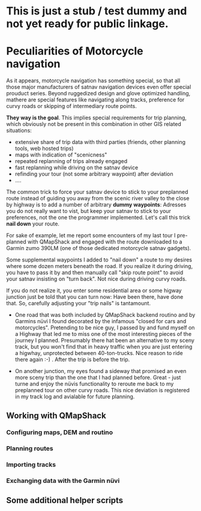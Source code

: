 # This is just a stub / test dummy and not yet ready for public linkage. #

# Peculiarities of Motorcycle navigation #

As it appears, motorcycle navigation has something special, so that all those major manufacturers of satnav navigation devices even offer special prouduct series. Beyond ruggedized design and glove optimized handling, mathere are special features like navigating along tracks, preference for curvy roads or skipping of intermediary route points.

**They way is the goal**. This implies special requirements for trip planning, which obviously not be present in this combination in other GIS related situations:

* extensive share of trip data with third parties (friends, other planning tools, web hosted trips)
* maps with indication of "scenicness"
* repeated replanning of trips already engaged
* fast replanning while driving on the satnav device
* refinding your tour (not some arbitrary waypoint) after deviation
* ....


The common trick to force your satnav device to stick to your preplanned route instead of guiding you away from the scenic river valley to the close by highway is to add a number of arbitrary **dummy waypoints**: Adresses you do not really want to vist, but keep your satnav to stick to your preferences, not the one the programmer implemented. Let's call this trick **nail down** your route.

For sake of example, let me report some encounters of my last tour I pre-planned with QMapShack and engaged with the route downloaded to a Garmin zumo 390LM (one of those dedicated motorcycle satnav gadgets).


Some supplemental waypoints I added to "nail down" a route to my desires where some dozen meters beneath the road. If you realize it during driving, you have to pass it by and then manually call "skip route point" to avoid your satnav insisting on "turn back". Not nice during driving curvy roads. 

If you do not realize it, you enter some residential area or some higway junction just be told that you can turn now: Have been there, have done that. So, carefully adjusting your "trip nails" is tantamount.

* One road that was both included by QMapShack backend routino and by Garmins nüvi I found decorated by the infamous "closed for cars and motorcycles". Pretending to be nice guy, I passed by and fund myself on a Highway that led me to miss one of the most interesting pieces of the journey I planned. Presumably there hat been an alternative to my sceny track, but you won't find that in heavy traffic when you are just entering a higwhay, unprotected between 40-ton-trucks. Nice reason to ride there again :-) . After the trip is before the trip. 

* On another junction, my eyes found a sideway that promised an even more sceny trip than the one that I had planned before. Great - just turne and enjoy the nüvis functionality to reroute me back to my preplanned tour on other curvy roads. This nice deviation is registered in my track log and avialable for future planning.

## Working with QMapShack ##
### Configuring maps, DEM and routino ###
### Planning routes ###
### Importing tracks ###
### Exchanging data with the Garmin nüvi ###
## Some additional helper scripts ##